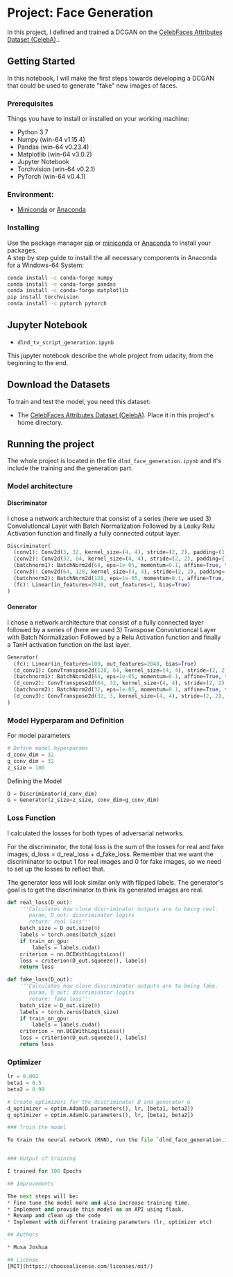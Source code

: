 # Project: Face Generation

In this project, I defined and trained a DCGAN on the [CelebFaces Attributes Dataset (CelebA)](https://s3.amazonaws.com/video.udacity-data.com/topher/2018/November/5be7eb6f_processed-celeba-small/processed-celeba-small.zip)..

## Getting Started

In this notebook, I will make the first steps towards developing a DCGAN that could be used to generate "fake"  new images of faces.


### Prerequisites

Things you have to install or installed on your working machine:

* Python 3.7
* Numpy (win-64 v1.15.4)
* Pandas (win-64 v0.23.4)
* Matplotlib (win-64 v3.0.2)
* Jupyter Notebook
* Torchvision (win-64 v0.2.1)
* PyTorch (win-64 v0.4.1)

### Environment:
* [Miniconda](https://conda.io/miniconda.html) or [Anaconda](https://www.anaconda.com/download/)

### Installing

Use the package manager [pip](https://pip.pypa.io/en/stable/) or
[miniconda](https://conda.io/miniconda.html) or [Anaconda](https://www.anaconda.com/download/) to install your packages.  
A step by step guide to install the all necessary components in Anaconda for a Windows-64 System:
```bash
conda install -c conda-forge numpy
conda install -c conda-forge pandas
conda install -c conda-forge matplotlib
pip install torchvision
conda install -c pytorch pytorch
```

## Jupyter Notebook
* `dlnd_tv_script_generation.ipynb`

This jupyter notebook describe the whole project from udacity, from the beginning to the end.

## Download the Datasets

To train and test the model, you need this dataset:

* The [CelebFaces Attributes Dataset (CelebA)](https://s3.amazonaws.com/video.udacity-data.com/topher/2018/November/5be7eb6f_processed-celeba-small/processed-celeba-small.zip).
Place it in this project's home directory.


## Running the project

The whole project is located in the file `dlnd_face_generation.ipynb` and it's include the training and the generation part.

### Model architecture

#### Discriminator

I chose a network architecture that consist of a series (here we used 3) Convolutioncal Layer with Batch Normalization Followed by a Leaky Relu Activation function and finally a fully connected output layer.

```python
Discriminator(
  (conv1): Conv2d(3, 32, kernel_size=(4, 4), stride=(2, 2), padding=(1, 1), bias=False)
  (conv2): Conv2d(32, 64, kernel_size=(4, 4), stride=(2, 2), padding=(1, 1), bias=False)
  (batchnorm1): BatchNorm2d(64, eps=1e-05, momentum=0.1, affine=True, track_running_stats=True)
  (conv3): Conv2d(64, 128, kernel_size=(4, 4), stride=(2, 2), padding=(1, 1), bias=False)
  (batchnorm2): BatchNorm2d(128, eps=1e-05, momentum=0.1, affine=True, track_running_stats=True)
  (fc): Linear(in_features=2048, out_features=1, bias=True)
)
```

#### Generator

I chose a network architecture that consist of a fully connected layer followed by a series of (here we used 3) Transpose Convolutioncal Layer with Batch Normalization Followed by a Relu Activation function and finally a TanH activation function on the last layer.

```python
Generator(
  (fc): Linear(in_features=100, out_features=2048, bias=True)
  (d_conv1): ConvTranspose2d(128, 64, kernel_size=(4, 4), stride=(2, 2), padding=(1, 1), bias=False)
  (batchnorm1): BatchNorm2d(64, eps=1e-05, momentum=0.1, affine=True, track_running_stats=True)
  (d_conv2): ConvTranspose2d(64, 32, kernel_size=(4, 4), stride=(2, 2), padding=(1, 1), bias=False)
  (batchnorm2): BatchNorm2d(32, eps=1e-05, momentum=0.1, affine=True, track_running_stats=True)
  (d_conv3): ConvTranspose2d(32, 3, kernel_size=(4, 4), stride=(2, 2), padding=(1, 1), bias=False)
)
```
### Model Hyperparam and Definition
For model parameters
```python
# Define model hyperparams
d_conv_dim = 32
g_conv_dim = 32
z_size = 100
```

Defining the Model
```python
D = Discriminator(d_conv_dim)
G = Generator(z_size=z_size, conv_dim=g_conv_dim)
```

### Loss Function
I calculated the losses for both types of adversarial networks.

For the discriminator, the total loss is the sum of the losses for real and fake images, d_loss = d_real_loss + d_fake_loss.
Remember that we want the discriminator to output 1 for real images and 0 for fake images, so we need to set up the losses to reflect that.

The generator loss will look similar only with flipped labels. The generator's goal is to get the discriminator to think its generated images are real.

```python
def real_loss(D_out):
    '''Calculates how close discriminator outputs are to being real.
       param, D_out: discriminator logits
       return: real loss'''
    batch_size = D_out.size(0)
    labels = torch.ones(batch_size)
    if train_on_gpu:
        labels = labels.cuda()
    criterion = nn.BCEWithLogitsLoss()
    loss = criterion(D_out.squeeze(), labels)
    return loss

def fake_loss(D_out):
    '''Calculates how close discriminator outputs are to being fake.
       param, D_out: discriminator logits
       return: fake loss'''
    batch_size = D_out.size(0)
    labels = torch.zeros(batch_size)
    if train_on_gpu:
        labels = labels.cuda()
    criterion = nn.BCEWithLogitsLoss()
    loss = criterion(D_out.squeeze(), labels)
    return loss
```

### Optimizer

```Python
lr = 0.002
beta1 = 0.5
beta2 = 0.99

# Create optimizers for the discriminator D and generator G
d_optimizer = optim.Adam(D.parameters(), lr, [beta1, beta2])
g_optimizer = optim.Adam(G.parameters(), lr, [beta1, beta2])

### Train the model

To train the neural network (RNN), run the file `dlnd_face_generation.ipynb`.


### Output of training

I trained for 100 Epochs

## Improvements

The next steps will be:
* Fine tune the model more and also increase training time.
* Implement and provide this model as an API using flask.
* Revamp and clean up the code
* Implement with different training parameters (lr, optimizer etc)

## Authors

* Musa Joshua

## License
[MIT](https://choosealicense.com/licenses/mit/)